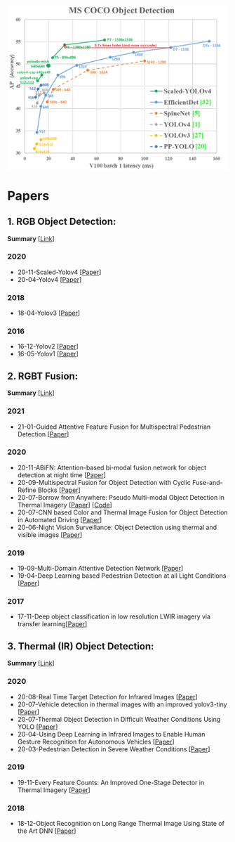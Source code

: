 ![YOLO](https://github.com/SamVadidar/RGBT/blob/main/readmeFiles/Yolo.png)

# Papers

## 1. RGB Object Detection:
  
  **Summary** [[Link](https://github.com/SamVadidar/RGBT/blob/main/readmeFiles/Yolo_History.docx)]
  ### 2020
  - <a name=""></a> 20-11-Scaled-Yolov4 [[Paper](https://arxiv.org/abs/2011.08036)]
  - <a name=""></a> 20-04-Yolov4 [[Paper](https://arxiv.org/abs/2004.10934)]

  ### 2018
  - <a name=""></a> 18-04-Yolov3 [[Paper](https://arxiv.org/abs/1804.02767)]

  ### 2016
  - <a name=""></a> 16-12-Yolov2 [[Paper](https://arxiv.org/abs/1612.08242)]
  - <a name=""></a> 16-05-Yolov1 [[Paper](https://arxiv.org/abs/1506.02640)]

## 2. RGBT Fusion:

  **Summary** [[Link](https://github.com/SamVadidar/RGBT/blob/main/readmeFiles/RGBT_Fusion_Summary.docx)]

  ### 2021
  - <a name=""></a> 21-01-Guided Attentive Feature Fusion for Multispectral Pedestrian Detection [[Paper](https://openaccess.thecvf.com/content/WACV2021/papers/Zhang_Guided_Attentive_Feature_Fusion_for_Multispectral_Pedestrian_Detection_WACV_2021_paper.pdf)]

  ### 2020
  - <a name=""></a> 20-11-ABiFN: Attention-based bi-modal fusion network for object detection at night time [[Paper](https://ietresearch.onlinelibrary.wiley.com/doi/pdf/10.1049/el.2020.1952)]
  - <a name=""></a> 20-09-Multispectral Fusion for Object Detection with Cyclic Fuse-and-Refine Blocks [[Paper](https://arxiv.org/abs/2009.12664)]
  - <a name=""></a> 20-07-Borrow from Anywhere: Pseudo Multi-modal Object Detection in Thermal Imagery [[Paper](https://arxiv.org/abs/1905.08789)] [[Code](https://github.com/tdchaitanya/MMTOD)]
  - <a name=""></a> 20-07-CNN based Color and Thermal Image Fusion for Object Detection in Automated Driving [[Paper](https://www.researchgate.net/publication/342736973_CNN_based_Color_and_Thermal_Image_Fusion_for_Object_Detection_in_Automated_Driving)]
  - <a name=""></a> 20-06-Night Vision Surveillance: Object Detection using thermal and visible images [[Paper](https://ieeexplore.ieee.org/document/9154066)]

  ### 2019
  - <a name=""></a> 19-09-Multi-Domain Attentive Detection Network [[Paper](https://ieeexplore.ieee.org/document/8803206)]
  - <a name=""></a> 19-04-Deep Learning based Pedestrian Detection at all Light Conditions [[Paper](https://ieeexplore.ieee.org/document/8698101)]

  ### 2017
  - <a name=""></a> 17-11-Deep object classification in low resolution LWIR imagery via transfer learning[[Paper](https://pureadmin.qub.ac.uk/ws/portalfiles/portal/134854047/main.pdf)]

## 3. Thermal (IR) Object Detection:

  **Summary** [[Link](https://github.com/SamVadidar/RGBT/blob/main/readmeFiles/IR_detection_summary.docx)]

  ### 2020
  - <a name=""></a> 20-08-Real Time Target Detection for Infrared Images [[Paper](https://ieeexplore.ieee.org/document/9171208)]
  - <a name=""></a> 20-07-Vehicle detection in thermal images with an improved yolov3-tiny [[Paper](https://ieeexplore.ieee.org/document/9201995)]
  - <a name=""></a> 20-07-Thermal Object Detection in Difficult Weather Conditions Using YOLO [[Paper](https://ieeexplore.ieee.org/stamp/stamp.jsp?arnumber=9133581)]
  - <a name=""></a> 20-04-Using Deep Learning in Infrared Images to Enable Human Gesture Recognition for Autonomous Vehicles [[Paper](https://ieeexplore.ieee.org/stamp/stamp.jsp?arnumber=9079509)]
  - <a name=""></a> 20-03-Pedestrian Detection in Severe Weather Conditions [[Paper](https://ieeexplore.ieee.org/abstract/document/9044295)]

  ### 2019
  - <a name=""></a> 19-11-Every Feature Counts: An Improved One-Stage Detector in Thermal Imagery [[Paper](https://ieeexplore.ieee.org/document/9064036)]

  ### 2018
  - <a name=""></a> 18-12-Object Recognition on Long Range Thermal Image Using State of the Art DNN [[Paper](https://ieeexplore.ieee.org/document/8572026)]